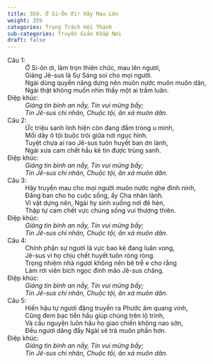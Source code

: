 ```yaml
---
title: 359. Ớ Si-Ôn Ơi! Hãy Mau Lên
weight: 359
categories: Trọng Trách Hội Thánh
sub-categories: Truyền Giáo Khắp Nơi
draft: false
---
```

<dl><dt>Câu 1:</dt><dd data-verse="1">Ớ Si-ôn ơi, làm trọn thiên chức, mau lên ngươi, <br/>Giảng Jê-sus là Sự Sáng soi cho mọi người. <br/>Ngài dùng quyền năng dựng nên muôn nước muôn muôn dân, <br/>Ngài thật không muốn nhìn thấy một ai trầm luân. </dd><dt>Điệp khúc:</dt><dd data-chorus="1"><em>Giảng tin bình an nầy, Tin vui mừng bấy; <br/>Tin Jê-sus chí nhân, Chuộc tội, ân xá muôn dân. </em></dd><dt>Câu 2:</dt><dd data-verse="2">Ức triệu sanh linh hiện còn đang đắm trong u minh, <br/>Mối dây ô tội buộc trói giữa nơi ngục hình. <br/>Tuyệt chưa ai rao Jê-sus tuôn huyết ban ơn lành, <br/>Ngài xưa cam chết hầu kẻ tin được trùng sanh. </dd><dt>Điệp khúc:</dt><dd data-chorus="1"><em>Giảng tin bình an nầy, Tin vui mừng bấy; <br/>Tin Jê-sus chí nhân, Chuộc tội, ân xá muôn dân. </em></dd><dt>Câu 3:</dt><dd data-verse="3">Hãy truyền mau cho mọi người muôn nước nghe đinh ninh, <br/>Đấng ban cho họ cuộc sống, ấy Cha nhân lành. <br/>Vì vật dựng nên, Ngài hy sinh xuống nơi đê hèn, <br/>Thập tự cam chết vực chúng sống vui thượng thiên. </dd><dt>Điệp khúc:</dt><dd data-chorus="1"><em>Giảng tin bình an nầy, Tin vui mừng bấy; <br/>Tin Jê-sus chí nhân, Chuộc tội, ân xá muôn dân. </em></dd><dt>Câu 4:</dt><dd data-verse="4">Chính phận sự ngươi là vực bao kẻ đang luân vong, <br/>Jê-sus vì họ chịu chết huyết tuôn ròng ròng. <br/>Trọng nhiệm nhà ngươi không nên bê trễ e cho rằng <br/>Làm rơi viên bích ngọc đính mão Jê-sus chăng. </dd><dt>Điệp khúc:</dt><dd data-chorus="1"><em>Giảng tin bình an nầy, Tin vui mừng bấy; <br/>Tin Jê-sus chí nhân, Chuộc tội, ân xá muôn dân. </em></dd><dt>Câu 5:</dt><dd data-verse="5">Hiến hậu tự ngươi đặng truyền ra Phước âm quang vinh, <br/>Cũng đem bạc tiền hầu giúp chúng trên lộ trình, <br/>Và cầu nguyện luôn hầu họ giao chiến không nao sờn, <br/>Đều ngươi dâng đấy Ngài sẽ trả muôn phần hơn. </dd><dt>Điệp khúc:</dt><dd data-chorus="1"><em>Giảng tin bình an nầy, Tin vui mừng bấy; <br/>Tin Jê-sus chí nhân, Chuộc tội, ân xá muôn dân. </em></dd></dl>